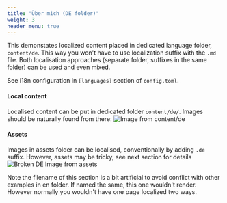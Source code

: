 ```yaml
---
title: "Über mich (DE folder)"
weight: 3
header_menu: true
---
```


This demonstates localized content placed in dedicated language folder, `content/de`. This way you won't have to use localization suffix with the `.md` file. Both localisation approaches (separate folder, suffixes in the same folder) can be used and even mixed.

See i18n configuration in `[languages]` section of `config.toml`.

#### Local content
Localised content can be put in dedicated folder `content/de/`. Images should be naturally found from there:
![Image from content/de ](de-happy-ethnic-woman-sitting-at-table-with-laptop-3769021.jpg)

#### Assets
Images in assets folder can be localised, conventionally by adding `.de` suffix. However, assets may be tricky, see next section for details
![Broken DE Image from assets](images/asset-happy-ethnic-woman-sitting-at-table-with-laptop-3769021.de.jpg)

Note the filename of this section is a bit artificial to avoid conflict with other examples in en folder. If named the same, this one wouldn't render. However normally you wouldn't have one page localized two ways.